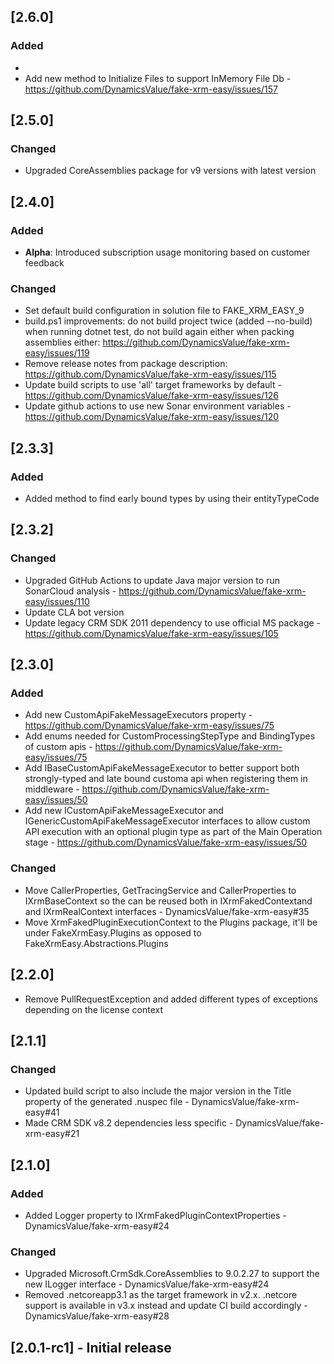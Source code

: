 ## [2.6.0]

### Added
- 
- Add new method to Initialize Files to support InMemory File Db - https://github.com/DynamicsValue/fake-xrm-easy/issues/157

## [2.5.0]

### Changed

- Upgraded CoreAssemblies package for v9 versions with latest version

## [2.4.0]

### Added

- **Alpha**: Introduced subscription usage monitoring based on customer feedback

### Changed

- Set default build configuration in solution file to FAKE_XRM_EASY_9
- build.ps1 improvements: do not build project twice (added --no-build) when running dotnet test, do not build again either when packing assemblies either: https://github.com/DynamicsValue/fake-xrm-easy/issues/119
- Remove release notes from package description: https://github.com/DynamicsValue/fake-xrm-easy/issues/115
- Update build scripts to use 'all' target frameworks by default - https://github.com/DynamicsValue/fake-xrm-easy/issues/126
- Update github actions to use new Sonar environment variables - https://github.com/DynamicsValue/fake-xrm-easy/issues/120

## [2.3.3]

### Added

- Added method to find early bound types by using their entityTypeCode

## [2.3.2]

### Changed 

- Upgraded GitHub Actions to update Java major version to run SonarCloud analysis - https://github.com/DynamicsValue/fake-xrm-easy/issues/110
- Update CLA bot version
- Update legacy CRM SDK 2011 dependency to use official MS package - https://github.com/DynamicsValue/fake-xrm-easy/issues/105

## [2.3.0]

### Added 

- Add new CustomApiFakeMessageExecutors property - https://github.com/DynamicsValue/fake-xrm-easy/issues/75
- Add enums needed for CustomProcessingStepType and BindingTypes of custom apis - https://github.com/DynamicsValue/fake-xrm-easy/issues/75
- Add IBaseCustomApiFakeMessageExecutor to better support both strongly-typed and late bound customa api when registering them in middleware - https://github.com/DynamicsValue/fake-xrm-easy/issues/50
- Add new ICustomApiFakeMessageExecutor and IGenericCustomApiFakeMessageExecutor interfaces to allow custom API execution with an optional plugin type as part of the Main Operation stage - https://github.com/DynamicsValue/fake-xrm-easy/issues/50
 
### Changed

- Move CallerProperties, GetTracingService and CallerProperties to IXrmBaseContext so the can be reused both in IXrmFakedContextand and IXrmRealContext interfaces - DynamicsValue/fake-xrm-easy#35
- Move XrmFakedPluginExecutionContext to the Plugins package, it'll be under FakeXrmEasy.Plugins as opposed to FakeXrmEasy.Abstractions.Plugins

## [2.2.0]

- Remove PullRequestException and added different types of exceptions depending on the license context

## [2.1.1]

### Changed

- Updated build script to also include the major version in the Title property of the generated .nuspec file - DynamicsValue/fake-xrm-easy#41
- Made CRM SDK v8.2 dependencies less specific - DynamicsValue/fake-xrm-easy#21

## [2.1.0]

### Added

- Added Logger property to IXrmFakedPluginContextProperties - DynamicsValue/fake-xrm-easy#24

### Changed 

- Upgraded Microsoft.CrmSdk.CoreAssemblies to 9.0.2.27 to support the new ILogger interface - DynamicsValue/fake-xrm-easy#24
- Removed .netcoreapp3.1 as the target framework in v2.x. .netcore support is available in v3.x instead and update CI build accordingly - DynamicsValue/fake-xrm-easy#28

## [2.0.1-rc1] - Initial release